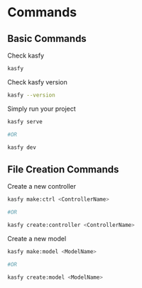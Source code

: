 # Commands

## Basic Commands

Check kasfy
```bash
kasfy
```

Check kasfy version
```bash
kasfy --version
```

Simply run your project
```bash
kasfy serve

#OR

kasfy dev
```


## File Creation Commands

Create a new controller
```bash
kasfy make:ctrl <ControllerName>

#OR 

kasfy create:controller <ControllerName>
```

Create a new model
```bash
kasfy make:model <ModelName>

#OR 

kasfy create:model <ModelName>
```

